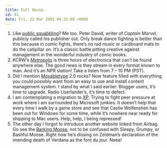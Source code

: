 ```yaml
---
title: Full House.
id: 41
date: Fri, 22 Mar 2002 04:31:08 +0000
---
```


1. Like [public squabbling](http://www.comicbookresources.com/news/newsitem.cgi?id=1005)? Me too. Peter David, writer of *Captain Marvel*, publicly called his publisher out. Only break dance fighting is better than this because in comic fights, there’s no rad music or cardboard mats to do the catipillar on. It’s a classic battle pitting creative against management in the wonderful industry of comic books.  
 2. <span class="caps">KCRW</span>‘s [*Metropolis*](http://www.kcrw.org/show/mt) is three hours of electronica that can’t be found anywhere else. The good news is they stream in every format known to man. And it’s an <span class="caps">NPR</span> station! Take a listen from <span class="caps">7 – 10 PM (PST)</span>.  
 3. Did I mention [Movabletype](http://www.movabletype.org) 2.0 rocks? Now feature filled with everything you could possibly want from an easy to use and install content management system. I stand by what I said earlier: Blogger users, it’s time to upgrade. Radio Userlander’s, it’s time to defect.  
 4. I am contemplating a migration to [<span class="caps">XP</span>](http://communities.msn.com/WindowsXPSucks). Trying to fight peer pressure at work where I am surrounded by Microsoft junkies. It doesn’t help that every time I walk by a game store and see that Castle Wolfenstien has been out for Windows for some time, while it’s nowhere near ready for shipping to Mac users. Help, help, I being repressed!  
 5. The other day I forgot to introduce another website linked from Airbag. Go see the [Barking Moose](http://www.barkingmoose.com), not to be confused with Sleepy, Grumpy, or Bashful Moose. Right now he’s dissing on Zeldman’s declaration of the imending death of Verdana as the font du jour. Neee!


